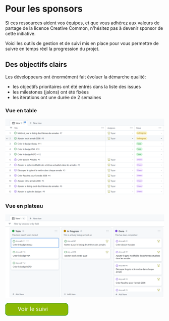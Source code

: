 # Pour les sponsors

Si ces ressources aident vos équipes, et que vous adhérez aux valeurs de partage de la licence Creative Common, n'hésitez pas à devenir sponsor de cette initiative.

Voici les outils de gestion et de suivi mis en place pour vous permettre de suivre en temps réel la progression du projet.

## Des objectifs clairs

Les développeurs ont énormément fait évoluer la démarche qualité:
* les objectifs prioritaires ont été entrés dans la liste des issues
* les milestones (jalons) ont été fixées
* les itérations ont une durée de 2 semaines


### Vue en table
![Table](./suiviProjetTable.png)

### Vue en plateau
![Board](./suiviProjetBoard.png)




<a href="https://github.com/users/fxpar/projects/1"><img src="./suiviProjet.svg" height="40px" width="200px"/></a>